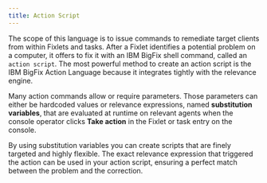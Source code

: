 ```yaml
---
title: Action Script
---
```


The scope of this language is to issue commands to remediate target clients from
within Fixlets and tasks. 
After a Fixlet identifies a potential problem on a computer, it offers to fix it with
an IBM BigFix shell command, called an `action script`. The most powerful method to create
an action script is the IBM BigFix Action Language because it integrates tightly with the
relevance engine. 


Many action commands allow or require parameters. Those parameters can either be hardcoded 
values or relevance expressions, named **substitution variables**, that are evaluated 
at runtime on relevant agents when the console operator clicks **Take action** in the Fixlet 
or task entry on the console.


By using substitution variables you can create scripts that are finely targeted and highly 
flexible. The exact relevance expression that triggered the action can be used in your action
script, ensuring a perfect match between the problem and the correction.
